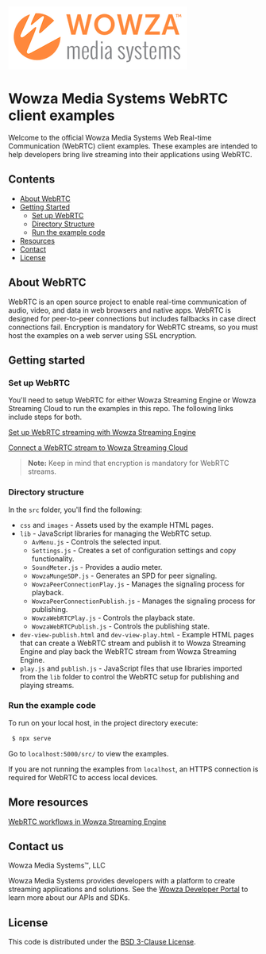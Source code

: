 ![wowza media systems logo](images/wowza-logo.png)
# Wowza Media Systems WebRTC client examples

Welcome to the official Wowza Media Systems Web Real-time Communication (WebRTC) client examples. These examples are intended to help developers bring live streaming into their applications using WebRTC.

## Contents

- [About WebRTC](#about-webrtc)
- [Getting Started](#getting-started)
  - [Set up WebRTC](#set-up-webrtc)
  - [Directory Structure](#directory-structure)
  - [Run the example code](#run-the-example-code)
- [Resources](#more-resources)
- [Contact](#contact-us)
- [License](#license)

## About WebRTC
WebRTC is an open source project to enable real-time communication of audio, video, and data in web browsers and native apps. WebRTC is designed for peer-to-peer connections but includes fallbacks in case direct connections fail. Encryption is mandatory for WebRTC streams, so you must host the examples on a web server using SSL encryption.

## Getting started

### Set up WebRTC
You'll need to setup WebRTC for either Wowza Streaming Engine or Wowza Streaming Cloud to run the examples in this repo. The following links include steps for both. 

[Set up WebRTC streaming with Wowza Streaming Engine](https://www.wowza.com/docs/how-to-use-webrtc-with-wowza-streaming-engine)

[Connect a WebRTC stream to Wowza Streaming Cloud](https://www.wowza.com/docs/connect-a-webrtc-stream-to-wowza-streaming-cloud) 

>	**Note:**
>   Keep in mind that encryption is mandatory for WebRTC streams.

### Directory structure

In the `src` folder, you'll find the following:
- `css` and `images` - Assets used by the example HTML pages.
- `lib` - JavaScript libraries for managing the WebRTC setup.
   - `AvMenu.js` - Controls the selected input.
   - `Settings.js` - Creates a set of configuration settings and copy functionality.
   - `SoundMeter.js` - Provides a audio meter.
   - `WowzaMungeSDP.js` - Generates an SPD for peer signaling.
   - `WowzaPeerConnectionPlay.js` - Manages the signaling process for playback.
   - `WowzaPeerConnectionPublish.js` - Manages the signaling process for publishing.
   - `WowzaWebRTCPlay.js` - Controls the playback state.
   - `WowzaWebRTCPublish.js` - Controls the publishing state.
- `dev-view-publish.html` and `dev-view-play.html` - Example HTML pages that can create a WebRTC stream and publish it to Wowza Streaming Engine and play back the WebRTC stream from Wowza Streaming Engine.
- `play.js` and `publish.js` - JavaScript files that use libraries imported from the `lib` folder to control the WebRTC setup for publishing and playing streams.




### Run the example code

To run on your local host, in the project directory execute:
```bash
 $ npx serve
 ```

Go to `localhost:5000/src/` to view the examples.

If you are not running the examples from `localhost`, an HTTPS connection is required for WebRTC to access local devices.

## More resources

[WebRTC workflows in Wowza Streaming Engine](https://www.wowza.com/docs/webrtc-workflows-in-wowza-streaming-engine)


## Contact us

Wowza Media Systems™, LLC

Wowza Media Systems provides developers with a platform to create streaming applications and solutions. See the [Wowza Developer Portal](https://www.wowza.com/resources/developers) to learn more about our APIs and SDKs.

## License

This code is distributed under the [BSD 3-Clause License](LICENSE.txt).